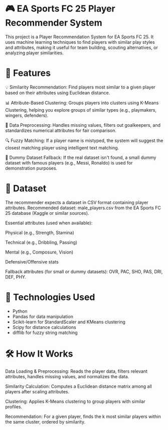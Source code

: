# 🎮 EA Sports FC 25 Player Recommender System
This project is a Player Recommendation System for EA Sports FC 25. It uses machine learning techniques to find players with similar play styles and attributes, making it useful for team building, scouting alternatives, or analyzing player similarities.

# 🚀 Features
💡 Similarity Recommendation: Find players most similar to a given player based on their attributes using Euclidean distance.

📊 Attribute-Based Clustering:
Groups players into clusters using K-Means Clustering, helping you explore groups of similar types (e.g., playmakers, wingers, defenders).

🧼 Data Preprocessing:
Handles missing values, filters out goalkeepers, and standardizes numerical attributes for fair comparison.

🔍 Fuzzy Matching:
If a player name is mistyped, the system will suggest the closest matching player using intelligent text matching.

🧪 Dummy Dataset Fallback:
If the real dataset isn't found, a small dummy dataset with famous players (e.g., Messi, Ronaldo) is used for demonstration purposes.

# 📂 Dataset
The recommender expects a dataset in CSV format containing player attributes.
Recommended dataset: male_players.csv from the EA Sports FC 25 database (Kaggle or similar sources).

Essential attributes (used when available):

Physical (e.g., Strength, Stamina)

Technical (e.g., Dribbling, Passing)

Mental (e.g., Composure, Vision)

Defensive/Offensive stats

Fallback attributes (for small or dummy datasets): OVR, PAC, SHO, PAS, DRI, DEF, PHY.

# 🧠 Technologies Used
- Python
- Pandas for data manipulation
- Scikit-learn for StandardScaler and KMeans clustering
- Scipy for distance calculations
- difflib for fuzzy string matching

# 🛠️ How It Works
Data Loading & Preprocessing:
Reads the player data, filters relevant attributes, handles missing values, and normalizes the data.

Similarity Calculation:
Computes a Euclidean distance matrix among all players after scaling attributes.

Clustering:
Applies K-Means clustering to group players with similar profiles.

Recommendation:
For a given player, finds the k most similar players within the same cluster, ordered by similarity.
